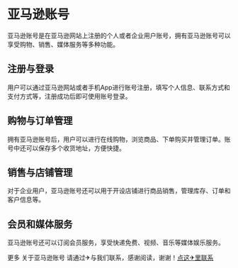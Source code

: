 # 亚马逊账号

亚马逊账号是在亚马逊网站上注册的个人或者企业用户账号，拥有亚马逊账号可以享受购物、销售、媒体服务等多种功能。

## 注册与登录
用户可以通过亚马逊网站或者手机App进行账号注册，填写个人信息、联系方式和支付方式等，注册成功后即可使用账号登录。

## 购物与订单管理
拥有亚马逊账号后，用户可以进行在线购物，浏览商品、下单购买并管理订单。账号中还可以保存多个收货地址，方便快捷。

## 销售与店铺管理
对于企业用户，亚马逊账号还可以用于开设店铺进行商品销售，管理库存、订单和客户信息等。

## 会员和媒体服务
亚马逊账号还可以订阅会员服务，享受快递免费、视频、音乐等媒体娱乐服务。

更多 关于亚马逊账号 请通过✈与我们联系，感谢阅读，谢谢！[点这✈里联系](https://a.k02.cc)